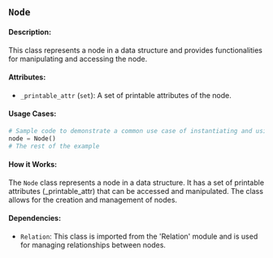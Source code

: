 ## `Node`

#### Description:
This class represents a node in a data structure and provides functionalities for manipulating and accessing the node.

#### Attributes:
- `_printable_attr` (`set`): A set of printable attributes of the node. 

#### Usage Cases:

```python
# Sample code to demonstrate a common use case of instantiating and using the class
node = Node()
# The rest of the example
```

#### How it Works:
The `Node` class represents a node in a data structure. It has a set of printable attributes (_printable_attr) that can be accessed and manipulated. The class allows for the creation and management of nodes. 

#### Dependencies:
- `Relation`: This class is imported from the 'Relation' module and is used for managing relationships between nodes.